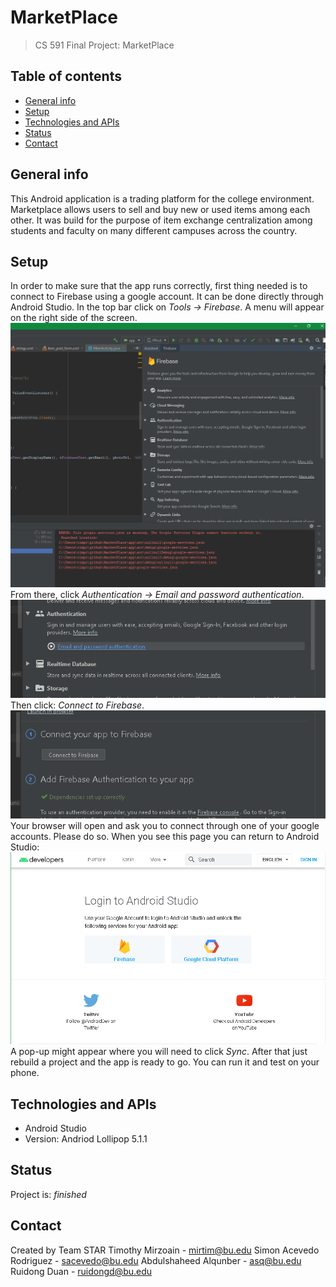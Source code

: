 # MarketPlace
> CS 591 Final Project: MarketPlace

## Table of contents
* [General info](#general-info)
* [Setup](#setup)
* [Technologies and APIs](#technologies-and-apis)
* [Status](#status)
* [Contact](#contact)

## General info
This Android application is a trading platform for the college environment. Marketplace allows users to sell and buy new or used items among each other. It was build for the purpose of item exchange centralization among students and faculty on many different campuses across the country.

## Setup
  In order to make sure that the app runs correctly, first thing needed is to connect to Firebase using a google account. It can be done directly through Android Studio.
  In the top bar click on <em>Tools -> Firebase</em>. A menu will appear on the right side of the screen.
  ![Here](https://github.com/CS591STAR/MarketPlace/blob/master/images/Capture.PNG)
  From there, click <em>Authentication -> Email and password authentication</em>.
  ![Here](https://github.com/CS591STAR/MarketPlace/blob/master/images/Capture1.PNG)
  Then click: <em>Connect to Firebase</em>.
  ![Here](https://github.com/CS591STAR/MarketPlace/blob/master/images/Capture2.PNG)
  Your browser will open and ask you to connect through one of your google accounts. Please do so. When you see this page you can return to Android Studio:
  ![Here](https://github.com/CS591STAR/MarketPlace/blob/master/images/Capture3.PNG)
  A pop-up might appear where you will need to click <em>Sync</em>. After that just rebuild a project and the app is ready to go. You can run it and test on your phone.
  

## Technologies and APIs
* Android Studio
* Version: Andriod Lollipop 5.1.1

## Status
Project is: _finished_

## Contact
Created by Team STAR
Timothy Mirzoain - mirtim@bu.edu
Simon Acevedo Rodriguez - sacevedo@bu.edu
Abdulshaheed Alqunber - asq@bu.edu
Ruidong Duan - ruidongd@bu.edu
